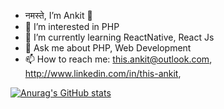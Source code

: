 - नमस्ते, I’m Ankit 👋 
- 👀 I’m interested in PHP
- 🌱 I’m currently learning ReactNative, React Js
- 💬 Ask me about PHP, Web Development
- 📫 How to reach me: this.ankit@outlook.com, http://www.linkedin.com/in/this-ankit,

[![Anurag's GitHub stats](https://github-readme-stats.vercel.app/api?username=codekaar-ankit)](https://github.com/anuraghazra/github-readme-stats)
<!---
codekaar-ankit/codekaar-ankit is a ✨ special ✨ repository because its `README.md` (this file) appears on your GitHub profile.
You can click the Preview link to take a look at your changes.
--->
